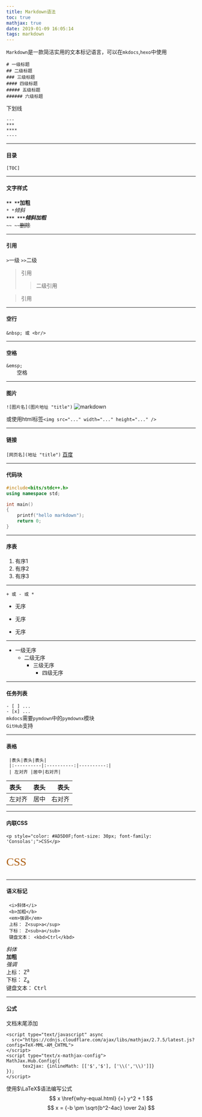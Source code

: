 ```yaml
---
title: Markdown语法
toc: true
mathjax: true
date: 2019-01-09 16:05:14
tags: markdown
---
```


`Markdown`是一款简洁实用的文本标记语言，可以在`mkdocs`,`hexo`中使用

<!--more-->

```
# 一级标题
## 二级标题
### 三级标题
#### 四级标题
##### 五级标题
###### 六级标题
```

下划线
```
---
***
****
----
```
---

#### 目录
`[TOC]`

---
#### 文字样式
**`** **`加粗**<br/>
*`* *`倾斜*<br/>
***`*** ***`倾斜加粗***<br/>
`~~ ~~`~~删除~~

---
#### 引用
`>`一级 `>>`二级
>引用
>>二级引用

>引用

---
#### 空行
`&nbsp; 或 <br/>`
&nbsp;
<br/>

---
#### 空格 
`&emsp;`<br/>
&emsp;&emsp;空格

---

#### 图片
`![图片名](图片地址 "title")`
![markdown](https://gss2.bdstatic.com/9fo3dSag_xI4khGkpoWK1HF6hhy/baike/c0%3Dbaike180%2C5%2C5%2C180%2C60/sign=d997317c11ce36d3b6098b625b9a51e2/00e93901213fb80ef9ceac7132d12f2eb938947d.jpg)

或使用html标签`<img src="..." width="..." height="..." />`

---

#### 链接
`[网页名](地址 "title")`
[百度](http://www.baidu.com/ "百度一下")

---

#### 代码块

```cpp
#include<bits/stdc++.h>
using namespace std;

int main()
{
	printf("hello markdown");
	return 0;
}
```

---

#### 序表
1. 有序1
2. 有序2
3. 有序3

---
`+ 或 - 或 *`
+ 无序
* 无序
- 无序
---
- 一级无序
    - 二级无序
        - 三级无序
            - 四级无序
---

#### 任务列表
`- [ ] ...`<br/>
`- [x] ...`<br/>
`mkdocs`需要`pymdown`中的`pymdownx`模块<br/>
`GitHub`支持

---

#### 表格

```
 |表头|表头|表头|
 |:----------|:----------:|----------:|
 | 左对齐 |居中|右对齐|
```

 |表头|表头|表头|
 |:----------|:----------:|----------:|
 | 左对齐 |居中|右对齐|
 
 ---
 
#### 内联CSS
`<p style="color: #AD5D0F;font-size: 30px; font-family: 'Consolas';">CSS</p>`
<p style="color: #AD5D0F;font-size: 30px; font-family: 'Consolas';">CSS</p>

---

#### 语义标记
```
 <i>斜体</i>
 <b>加粗</b>
 <em>强调</em>
 上标： Z<sup>a</sup>
 下标： Z<sub>a</sub>
 键盘文本： <kbd>Ctrl</kbd>
```
 <i>斜体</i><br/>
 <b>加粗</b><br/>
 <em>强调</em><br/>
 上标： Z<sup>a</sup><br/>
 下标： Z<sub>a</sub><br/>
 键盘文本： <kbd>Ctrl</kbd><br/>
 
---
 
#### 公式

文档末尾添加
```
<script type="text/javascript" async
  src="https://cdnjs.cloudflare.com/ajax/libs/mathjax/2.7.5/latest.js?config=TeX-MML-AM_CHTML">
</script>
<script type="text/x-mathjax-config">
MathJax.Hub.Config({
	  tex2jax: {inlineMath: [['$','$'], ['\\(','\\)']]}
});
</script>
```
使用$\LaTeX$语法编写公式
$$
x \href{why-equal.html} {=} y^2 + 1
$$
$$
x = {-b \pm \sqrt{b^2-4ac} \over 2a}
$$


<script type="text/javascript" async
  src="https://cdnjs.cloudflare.com/ajax/libs/mathjax/2.7.5/latest.js?config=TeX-MML-AM_CHTML">
</script>
<script type="text/x-mathjax-config">
MathJax.Hub.Config({
	  tex2jax: {inlineMath: [['$','$'], ['\\(','\\)']]}
});
</script>
